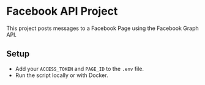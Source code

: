 # Facebook API Project

This project posts messages to a Facebook Page using the Facebook Graph API.

## Setup
- Add your `ACCESS_TOKEN` and `PAGE_ID` to the `.env` file.
- Run the script locally or with Docker.
